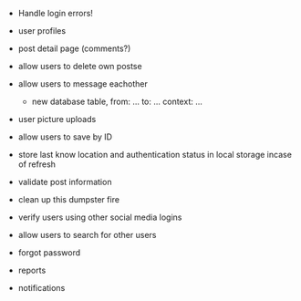 - Handle login errors!
- user profiles
- post detail page (comments?)
- allow users to delete own postse
- allow users to message eachother
    -   new database table, from: ... to: ... context: ...
- user picture uploads
- allow users to save by ID
- store last know location and authentication status in local storage incase of refresh
- validate post information
- clean up this dumpster fire
- verify users using other social media logins
- allow users to search for other users

- forgot password
- reports
- notifications